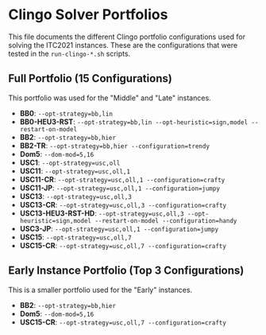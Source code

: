 # Clingo Solver Portfolios

This file documents the different Clingo portfolio configurations used for solving the ITC2021 instances. These are the configurations that were tested in the `run-clingo-*.sh` scripts.

## Full Portfolio (15 Configurations)

This portfolio was used for the "Middle" and "Late" instances.

- **BB0**: `--opt-strategy=bb,lin`
- **BB0-HEU3-RST**: `--opt-strategy=bb,lin --opt-heuristic=sign,model --restart-on-model`
- **BB2**: `--opt-strategy=bb,hier`
- **BB2-TR**: `--opt-strategy=bb,hier --configuration=trendy`
- **Dom5**: `--dom-mod=5,16`
- **USC1**: `--opt-strategy=usc,oll`
- **USC11**: `--opt-strategy=usc,oll,1`
- **USC11-CR**: `--opt-strategy=usc,oll,1 --configuration=crafty`
- **USC11-JP**: `--opt-strategy=usc,oll,1 --configuration=jumpy`
- **USC13**: `--opt-strategy=usc,oll,3`
- **USC13-CR**: `--opt-strategy=usc,oll,3 --configuration=crafty`
- **USC13-HEU3-RST-HD**: `--opt-strategy=usc,oll,3 --opt-heuristic=sign,model --restart-on-model --configuration=handy`
- **USC3-JP**: `--opt-strategy=usc,oll,1 --configuration=jumpy`
- **USC15**: `--opt-strategy=usc,oll,7`
- **USC15-CR**: `--opt-strategy=usc,oll,7 --configuration=crafty`

## Early Instance Portfolio (Top 3 Configurations)

This is a smaller portfolio used for the "Early" instances.

- **BB2**: `--opt-strategy=bb,hier`
- **Dom5**: `--dom-mod=5,16`
- **USC15-CR**: `--opt-strategy=usc,oll,7 --configuration=crafty`